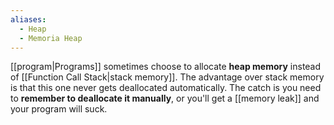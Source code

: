 ```yaml
---
aliases:
  - Heap
  - Memoria Heap
---
```

[[program|Programs]] sometimes choose to allocate **heap memory** instead of [[Function Call Stack|stack memory]].
The advantage over stack memory is that this one never gets deallocated automatically.
The catch is you need to **remember to deallocate it manually**, or you'll get a [[memory leak]] and your program will suck.
